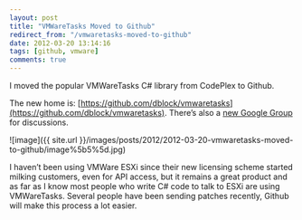 ```yaml
---
layout: post
title: "VMWareTasks Moved to Github"
redirect_from: "/vmwaretasks-moved-to-github"
date: 2012-03-20 13:14:16
tags: [github, vmware]
comments: true
---
```

I moved the popular VMWareTasks C# library from CodePlex to Github.

The new home is: [https://github.com/dblock/vmwaretasks](https://github.com/dblock/vmwaretasks). There’s also a [new Google Group](http://groups.google.com/group/vmwaretasks) for discussions.

![image]({{ site.url }}/images/posts/2012/2012-03-20-vmwaretasks-moved-to-github/image%5b5%5d.jpg)

I haven’t been using VMWare ESXi since their new licensing scheme started milking customers, even for API access, but it remains a great product and as far as I know most people who write C# code to talk to ESXi are using VMWareTasks. Several people have been sending patches recently, Github will make this process a lot easier.
